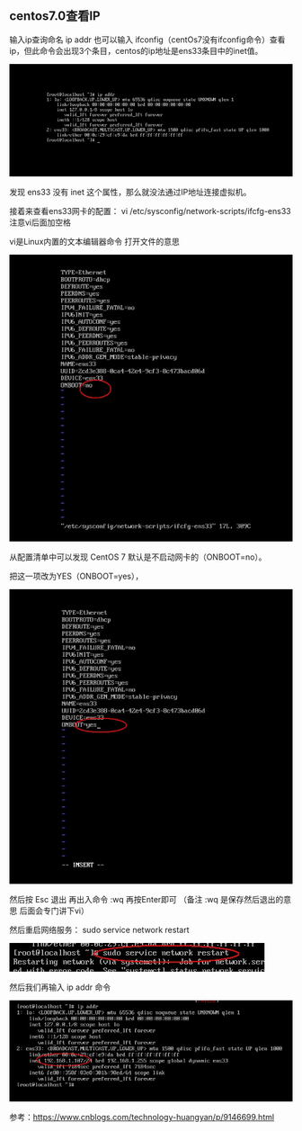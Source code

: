 ## centos7.0查看IP
 

输入ip查询命名 ip addr  也可以输入 ifconfig（centOs7没有ifconfig命令）查看ip，但此命令会出现3个条目，centos的ip地址是ens33条目中的inet值。

![](linux/linux-centos-inet-before.jpg)

发现 ens33 没有 inet 这个属性，那么就没法通过IP地址连接虚拟机。


接着来查看ens33网卡的配置： vi /etc/sysconfig/network-scripts/ifcfg-ens33   注意vi后面加空格

vi是Linux内置的文本编辑器命令 打开文件的意思


![](linux/linux-centos-ens33-no.jpg)


从配置清单中可以发现 CentOS 7 默认是不启动网卡的（ONBOOT=no）。


把这一项改为YES（ONBOOT=yes），

![](linux/linux-centos-ens33-yes.jpg)

然后按 Esc 退出  再出入命令 :wq  再按Enter即可  （备注 :wq 是保存然后退出的意思 后面会专门讲下vi）


然后重启网络服务： sudo service network restart 

![](linux/linux-centos-network.jpg)


然后我们再输入  ip addr 命令

![](linux/linux-centos-inet-after.jpg)


参考：https://www.cnblogs.com/technology-huangyan/p/9146699.html
